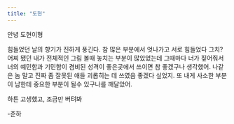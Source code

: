 ```yaml
---
title: "도현"
---
```


안녕 도현이형

힘들었던 날의 향기가 진하게 풍긴다. 참 많은 부분에서 엇나가고 서로 힘들었다 그치? 어찌 됐던 내가 전체적인 그림 볼때 놓치는 부분이 많았었는데 그때마다 너가 짚어줘서 너의 예민함과 기민함이 겸비된 성격이 좋은곳에서 쓰이면 참 좋겠구나 생각했어. 나같은 놈 말고 진짜 좀 잘못된 애들 괴롭히는 데 쓰였음 좋겠다 싶었지. 또 내게 사소한 부분이 남한테 중요한 부분이 될수 있구나를 깨달았어.

하튼 고생했고, 조금만 버텨봐

-준하
